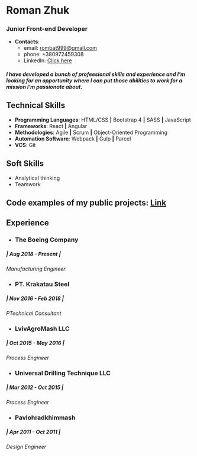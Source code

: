 # Roman Zhuk

### Junior Front-end Developer

- **Contacts**:
  - email: rombat999@gmail.com
  - phone: +380972459308
  - LinkedIn: [Click here](https://www.linkedin.com/in/roman-zhuk/)


##### I have developed a bunch of profeesional skills and experience and I’m looking for an opportunity where I can put those abilities to work for a mission I’m passionate about.


## Technical Skills
* **Programming Languages**: HTML/CSS **|** Bootstrap 4 **|** SASS **|** JavaScript
* **Frameworks**: React **|** Angular
* **Methodologies**: Agile **|** Scrum **|** Object-Oriented Programming
* **Automation Software**:   Webpack **|** Gulp **|** Parcel
* **VCS**: Git 

## Soft Skills
* Analytical thinking
* Teamwork

## Code examples of my public projects: [Link](https://github.com/ferdigo)

## Experience

* ### The Boeing Company
##### | Aug 2018 - Present |
*Manufacturing Engineer*

* ### PT. Krakatau Steel
##### | Nov 2016 - Feb 2018 |
*PTechnical Consultant*

* ### LvivAgroMash LLC
##### | Oct 2015 - May 2016 |
*Process Engineer*

* ### Universal Drilling Technique LLC
##### | Mar 2012 - Oct 2015 |
*Process Engineer*

* ### Pavlohradkhimmash 
##### | Apr 2011 - Oct 2011 |
*Design Engineer*
